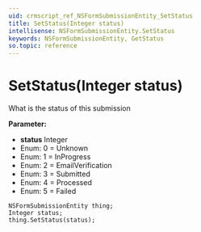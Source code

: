 ```yaml
---
uid: crmscript_ref_NSFormSubmissionEntity_SetStatus
title: SetStatus(Integer status)
intellisense: NSFormSubmissionEntity.SetStatus
keywords: NSFormSubmissionEntity, GetStatus
so.topic: reference
---
```


# SetStatus(Integer status)

What is the status of this submission

**Parameter:** 
* **status** Integer
* Enum: 0 = Unknown 
* Enum: 1 = InProgress 
* Enum: 2 = EmailVerification 
* Enum: 3 = Submitted 
* Enum: 4 = Processed 
* Enum: 5 = Failed 

```crmscript
NSFormSubmissionEntity thing;
Integer status;
thing.SetStatus(status);
```

